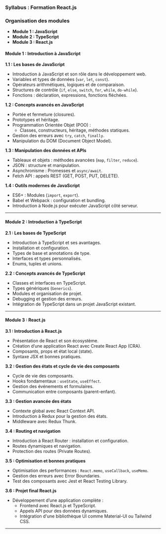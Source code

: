 ### **Syllabus : Formation React.js**

### **Organisation des modules**  
- **Module 1 : JavaScript**  
- **Module 2 : TypeScript**  
- **Module 3 : React.js** 

#### **Module 1 : Introduction à JavaScript**

**1.1 : Les bases de JavaScript**  
- Introduction à JavaScript et son rôle dans le développement web.  
- Variables et types de données (`var`, `let`, `const`).  
- Opérateurs arithmétiques, logiques et de comparaison.  
- Structures de contrôle (`if`, `else`, `switch`, `for`, `while`, `do-while`).  
- Fonctions : déclaration, expressions, fonctions fléchées.

**1.2 : Concepts avancés en JavaScript**  
- Portée et fermeture (closures).  
- Prototypes et héritage.  
- Programmation Orientée Objet (POO) :  
  - Classes, constructeurs, héritage, méthodes statiques.  
- Gestion des erreurs avec `try`, `catch`, `finally`.  
- Manipulation du DOM (Document Object Model).  

**1.3 : Manipulation des données et APIs**  
- Tableaux et objets : méthodes avancées (`map`, `filter`, `reduce`).  
- JSON : structure et manipulation.  
- Asynchronisme : Promesses et `async/await`.  
- Fetch API : appels REST (GET, POST, PUT, DELETE).  

**1.4 : Outils modernes de JavaScript**  
- ES6+ : Modules (`import`, `export`).  
- Babel et Webpack : configuration et bundling.  
- Introduction à Node.js pour exécuter JavaScript côté serveur.  

---

#### **Module 2 : Introduction à TypeScript**

**2.1 : Les bases de TypeScript**  
- Introduction à TypeScript et ses avantages.  
- Installation et configuration.  
- Types de base et annotations de type.  
- Interfaces et types personnalisés.  
- Enums, tuples et unions.

**2.2 : Concepts avancés de TypeScript**  
- Classes et interfaces en TypeScript.  
- Types génériques (`Generics`).  
- Modules et organisation de projet.  
- Debugging et gestion des erreurs.  
- Intégration de TypeScript dans un projet JavaScript existant.  

---

#### **Module 3 : React.js**

**3.1 : Introduction à React.js**  
- Présentation de React et son écosystème.  
- Création d’une application React avec Create React App (CRA).  
- Composants, props et état local (state).  
- Syntaxe JSX et bonnes pratiques.

**3.2 : Gestion des états et cycle de vie des composants**  
- Cycle de vie des composants.  
- Hooks fondamentaux : `useState`, `useEffect`.  
- Gestion des événements et formulaires.  
- Communication entre composants (parent-enfant).

**3.3 : Gestion avancée des états**  
- Contexte global avec React Context API.  
- Introduction à Redux pour la gestion des états.  
- Middleware avec Redux Thunk.  

**3.4 : Routing et navigation**  
- Introduction à React Router : installation et configuration.  
- Routes dynamiques et navigation.  
- Protection des routes (Private Routes).  

**3.5 : Optimisation et bonnes pratiques**  
- Optimisation des performances : `React.memo`, `useCallback`, `useMemo`.  
- Gestion des erreurs avec Error Boundaries.  
- Test des composants avec Jest et React Testing Library.

**3.6 : Projet final React.js**  
- Développement d’une application complète :  
  - Frontend avec React.js et TypeScript.  
  - Appels API pour des données dynamiques.  
  - Intégration d'une bibliothèque UI comme Material-UI ou Tailwind CSS.

---

